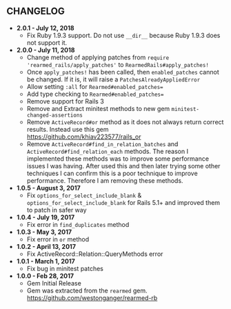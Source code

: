 CHANGELOG
---------

- **2.0.1 - July 12, 2018**
  - Fix Ruby 1.9.3 support. Do not use `__dir__` because Ruby 1.9.3 does not support it.
- **2.0.0 - July 11, 2018**
  - Change method of applying patches from `require 'rearmed_rails/apply_patches'` to `RearmedRails#apply_patches!`
  - Once `apply_patches!` has been called, then `enabled_patches` cannot be changed. If it is, it will raise a `PatchesAlreadyAppliedError`
  - Allow setting `:all` for `Rearmed#enabled_patches=`
  - Add type checking to `Rearmed#enabled_patches=`
  - Remove support for Rails 3
  - Remove and Extract minitest methods to new gem `minitest-changed-assertions`
  - Remove `ActiveRecord#or` method as it does not always return correct results. Instead use this gem https://github.com/khiav223577/rails_or
  - Remove `ActiveRecord#find_in_relation_batches` and `ActiveRecord#find_relation_each` methods. The reason I implemented these methods was to improve some performance issues I was having. After used this and then later trying some other techniques I can confirm this is a poor technique to improve performance. Therefore I am removing these methods.
- **1.0.5 - August 3, 2017**
  - Fix `options_for_select_include_blank` & `options_for_select_include_blank` for Rails 5.1+ and improved them to patch in safer way
- **1.0.4 - July 19, 2017**
  - Fix error in `find_duplicates` method
- **1.0.3 - May 3, 2017**
  - Fix error in `or` method
- **1.0.2 - April 13, 2017**
  - Fix ActiveRecord::Relation::QueryMethods error
- **1.0.1 - March 1, 2017**
  - Fix bug in minitest patches
- **1.0.0 - Feb 28, 2017**
  - Gem Initial Release
  - Gem was extracted from the `rearmed` gem. https://github.com/westonganger/rearmed-rb
